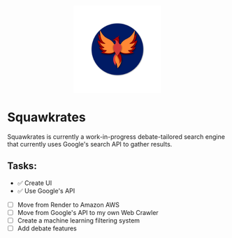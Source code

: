 <p align="center"">
  <img alt="Squawkrates Icon" src="/static/resources/icon.png" align="center" height="auto" width="200">
</p>


# Squawkrates
Squawkrates is currently a work-in-progress debate-tailored search engine that currently uses Google's search API to gather results.

## Tasks:
- :white_check_mark: Create UI
- :white_check_mark: Use Google's API
- [ ] Move from Render to Amazon AWS
- [ ] Move from Google's API to my own Web Crawler
- [ ] Create a machine learning filtering system
- [ ] Add debate features
